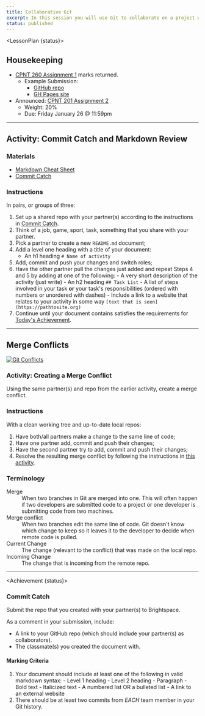 ```yaml
---
title: Collaborative Git
excerpt: In this session you will use Git to collaborate on a project with a classmate. While you're doing this you will re-create a challenging situation - the dreaded merge conflict.
status: published
---
```


<script>
	import Homework from "$lib/components/Homework.svelte";
	import LessonPlan from "$lib/components/LessonPlan.svelte";
	import Achievement from "$lib/components/Achievement.svelte";
</script>

<LessonPlan {status}>

<h2>Housekeeping</h2>

- [CPNT 260 Assignment 1](/courses/cpnt-260/assessments/assignment-1) marks returned.
	- Example Submission:
		- [GitHub repo](https://github.com/sait-wbdv/f23-spoilers-cpnt260-a1)
		- [GH Pages site](https://sait-wbdv.github.io/f23-spoilers-cpnt260-a1/)
- Announced: [CPNT 201 Assignment 2](/courses/cpnt-201/assessments/assignment-2)
	- Weight: 20%
	- Due: Friday January 26 @ 11:59pm

---

<h2>Activity: Commit Catch and Markdown Review</h2>

### Materials
- [Markdown Cheat Sheet](https://www.markdownguide.org/cheat-sheet/)
- [Commit Catch](https://gist.github.com/acidtone/3a7ff64489b4fc641f0b96be8edd561d)

### Instructions
In pairs, or groups of three:
1. Set up a shared repo with your partner(s) according to the instructions in [Commit Catch](https://gist.github.com/acidtone/3a7ff64489b4fc641f0b96be8edd561d).
2. Think of a job, game, sport, task, something that you share with your partner.
3. Pick a partner to create a new `README.md` document;
4. Add a level one heading with a title of your document:
  	- An h1 heading `# Name of activity`
5. Add, commit and push your changes and switch roles;
6. Have the other partner pull the changes just added and repeat Steps 4 and 5 by adding at one of the following:
		- A very short description of the activity (just write)
		- An h2 heading `## Task List`
		- A list of steps involved in your task **or** your task's responsibilities (ordered with numbers or unordered with dashes)
		- Include a link to a website that relates to your activity in some way `[text that is seen](https://pathtosite.org)`
7. Continue until your document contains satisfies the requirements for [Today's Achievement](/courses/cpnt-201/day-3#todays-achievement).

---

<h2>Merge Conflicts</h2>

[![Git Conflicts](/images/slides/cpnt-201/git-conflict.png)](/slides/cpnt-201/git-conflict)

### Activity: Creating a Merge Conflict
Using the same partner(s) and repo from the earlier activity, create a merge conflict.

### Instructions
With a clean working tree and up-to-date local repos:
1. Have both/all partners make a change to the same line of code;
2. Have one partner add, commit and push their changes;
3. Have the second partner try to add, commit and push their changes;
4. Resolve the resulting merge conflict by following the instructions in [this activity](https://gist.github.com/acidtone/d8c2e285c9b25fcb7443a4f0f4e4b4e6#resolve-merge-conflict).

### Terminology

<dl>
	<dt>Merge</dt>
	<dd>When two branches in Git are merged into one. This will often happen if two developers are submitted code to a project or one developer is submitting code from two machines.</dd>
	<dt>Merge conflict</dt>
	<dd>When two branches edit the same line of code. Git doesn't know which change to keep so it leaves it to the developer to decide when remote code is pulled.</dd>
	<dt>Current Change</dt>
	<dd>The change (relevant to the conflict) that was made on the local repo.</dd>
	<dt>Incoming Change</dt>
	<dd>The change that is incoming from the remote repo.</dd>
</dl>

---

</LessonPlan>

<Achievement {status}>

### Commit Catch
Submit the repo that you created with your partner(s) to Brightspace.

As a comment in your submission, include:
- A link to your GitHub repo (which should include your partner(s) as collaborators).
- The classmate(s) you created the document with.

#### Marking Criteria
1. Your document should include at least one of the following in valid markdown syntax:
		- Level 1 heading
		- Level 2 heading
		- Paragraph
		- Bold text
		- Italicized text
		- A numbered list OR a bulleted list
		- A link to an external website
2. There should be at least two commits from *EACH* team member in your Git history.

</Achievement>